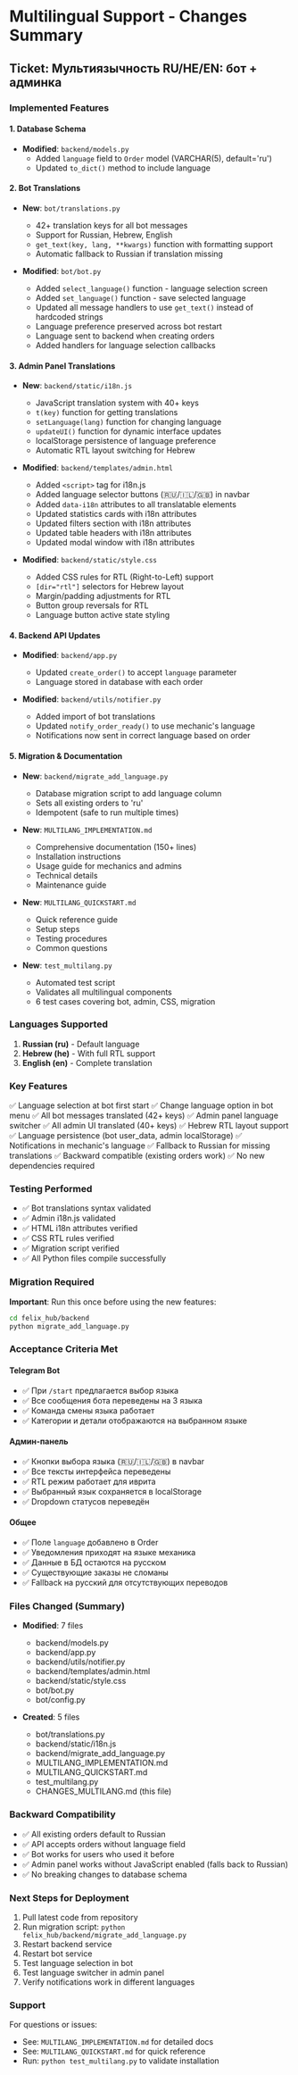 # Multilingual Support - Changes Summary

## Ticket: Мультиязычность RU/HE/EN: бот + админка

### Implemented Features

#### 1. Database Schema
- **Modified**: `backend/models.py`
  - Added `language` field to `Order` model (VARCHAR(5), default='ru')
  - Updated `to_dict()` method to include language

#### 2. Bot Translations
- **New**: `bot/translations.py`
  - 42+ translation keys for all bot messages
  - Support for Russian, Hebrew, English
  - `get_text(key, lang, **kwargs)` function with formatting support
  - Automatic fallback to Russian if translation missing

- **Modified**: `bot/bot.py`
  - Added `select_language()` function - language selection screen
  - Added `set_language()` function - save selected language
  - Updated all message handlers to use `get_text()` instead of hardcoded strings
  - Language preference preserved across bot restart
  - Language sent to backend when creating orders
  - Added handlers for language selection callbacks

#### 3. Admin Panel Translations
- **New**: `backend/static/i18n.js`
  - JavaScript translation system with 40+ keys
  - `t(key)` function for getting translations
  - `setLanguage(lang)` function for changing language
  - `updateUI()` function for dynamic interface updates
  - localStorage persistence of language preference
  - Automatic RTL layout switching for Hebrew

- **Modified**: `backend/templates/admin.html`
  - Added `<script>` tag for i18n.js
  - Added language selector buttons (🇷🇺/🇮🇱/🇬🇧) in navbar
  - Added `data-i18n` attributes to all translatable elements
  - Updated statistics cards with i18n attributes
  - Updated filters section with i18n attributes
  - Updated table headers with i18n attributes
  - Updated modal window with i18n attributes

- **Modified**: `backend/static/style.css`
  - Added CSS rules for RTL (Right-to-Left) support
  - `[dir="rtl"]` selectors for Hebrew layout
  - Margin/padding adjustments for RTL
  - Button group reversals for RTL
  - Language button active state styling

#### 4. Backend API Updates
- **Modified**: `backend/app.py`
  - Updated `create_order()` to accept `language` parameter
  - Language stored in database with each order

- **Modified**: `backend/utils/notifier.py`
  - Added import of bot translations
  - Updated `notify_order_ready()` to use mechanic's language
  - Notifications now sent in correct language based on order

#### 5. Migration & Documentation
- **New**: `backend/migrate_add_language.py`
  - Database migration script to add language column
  - Sets all existing orders to 'ru'
  - Idempotent (safe to run multiple times)

- **New**: `MULTILANG_IMPLEMENTATION.md`
  - Comprehensive documentation (150+ lines)
  - Installation instructions
  - Usage guide for mechanics and admins
  - Technical details
  - Maintenance guide

- **New**: `MULTILANG_QUICKSTART.md`
  - Quick reference guide
  - Setup steps
  - Testing procedures
  - Common questions

- **New**: `test_multilang.py`
  - Automated test script
  - Validates all multilingual components
  - 6 test cases covering bot, admin, CSS, migration

### Languages Supported
1. **Russian (ru)** - Default language
2. **Hebrew (he)** - With full RTL support
3. **English (en)** - Complete translation

### Key Features
✅ Language selection at bot first start
✅ Change language option in bot menu
✅ All bot messages translated (42+ keys)
✅ Admin panel language switcher
✅ All admin UI translated (40+ keys)
✅ Hebrew RTL layout support
✅ Language persistence (bot user_data, admin localStorage)
✅ Notifications in mechanic's language
✅ Fallback to Russian for missing translations
✅ Backward compatible (existing orders work)
✅ No new dependencies required

### Testing Performed
- ✅ Bot translations syntax validated
- ✅ Admin i18n.js validated
- ✅ HTML i18n attributes verified
- ✅ CSS RTL rules verified
- ✅ Migration script verified
- ✅ All Python files compile successfully

### Migration Required
**Important**: Run this once before using the new features:
```bash
cd felix_hub/backend
python migrate_add_language.py
```

### Acceptance Criteria Met

#### Telegram Bot
- ✅ При `/start` предлагается выбор языка
- ✅ Все сообщения бота переведены на 3 языка
- ✅ Команда смены языка работает
- ✅ Категории и детали отображаются на выбранном языке

#### Админ-панель
- ✅ Кнопки выбора языка (🇷🇺/🇮🇱/🇬🇧) в navbar
- ✅ Все тексты интерфейса переведены
- ✅ RTL режим работает для иврита
- ✅ Выбранный язык сохраняется в localStorage
- ✅ Dropdown статусов переведён

#### Общее
- ✅ Поле `language` добавлено в Order
- ✅ Уведомления приходят на языке механика
- ✅ Данные в БД остаются на русском
- ✅ Существующие заказы не сломаны
- ✅ Fallback на русский для отсутствующих переводов

### Files Changed (Summary)
- **Modified**: 7 files
  - backend/models.py
  - backend/app.py
  - backend/utils/notifier.py
  - backend/templates/admin.html
  - backend/static/style.css
  - bot/bot.py
  - bot/config.py

- **Created**: 5 files
  - bot/translations.py
  - backend/static/i18n.js
  - backend/migrate_add_language.py
  - MULTILANG_IMPLEMENTATION.md
  - MULTILANG_QUICKSTART.md
  - test_multilang.py
  - CHANGES_MULTILANG.md (this file)

### Backward Compatibility
- ✅ All existing orders default to Russian
- ✅ API accepts orders without language field
- ✅ Bot works for users who used it before
- ✅ Admin panel works without JavaScript enabled (falls back to Russian)
- ✅ No breaking changes to database schema

### Next Steps for Deployment
1. Pull latest code from repository
2. Run migration script: `python felix_hub/backend/migrate_add_language.py`
3. Restart backend service
4. Restart bot service
5. Test language selection in bot
6. Test language switcher in admin panel
7. Verify notifications work in different languages

### Support
For questions or issues:
- See: `MULTILANG_IMPLEMENTATION.md` for detailed docs
- See: `MULTILANG_QUICKSTART.md` for quick reference
- Run: `python test_multilang.py` to validate installation
